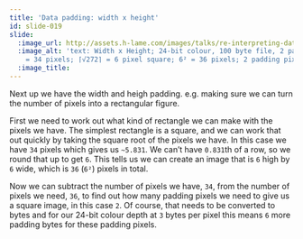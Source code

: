 ```yaml
---
title: 'Data padding: width x height'
id: slide-019
slide:
  :image_url: http://assets.h-lame.com/images/talks/re-interpreting-data/slides/019.png
  :image_alt: 'text: Width x Height; 24-bit colour, 100 byte file, 2 padding bytes
    = 34 pixels; ⌈√272⌉ = 6 pixel square; 6² = 36 pixels; 2 padding pixels needed'
  :image_title:
---
```

Next up we have the width and heigh padding.  e.g. making sure we can turn the number of pixels into a rectangular figure.

First we need to work out what kind of rectangle we can make with the pixels we have.  The simplest rectangle is a square, and we can work that out quickly by taking the square root of the pixels we have.  In this case we have `34` pixels which gives us `~5.831`.  We can’t have `0.831`th of a row, so we round that up to get `6`.  This tells us we can create an image that is `6` high by `6` wide, which is `36` (`6²`) pixels in total.

Now we can subtract the number of pixels we have, `34`, from the number of pixels we need, `36`, to find out how many padding pixels we need to give us a square image, in this case `2`.  Of course, that needs to be converted to bytes and for our 24-bit colour depth at `3` bytes per pixel this means `6` more padding bytes for these padding pixels.
